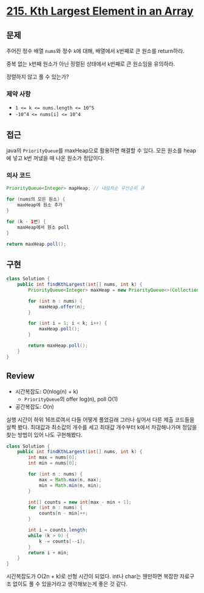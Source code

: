 # **[215. Kth Largest Element in an Array](https://leetcode.com/problems/kth-largest-element-in-an-array/)**

## 문제

주어진 정수 배열 `nums`와 정수 `k`에 대해, 배열에서 `k`번째로 큰 원소를 return하라.

중복 없는 `k`번째 원소가 아닌 정렬된 상태에서 `k`번째로 큰 원소임을 유의하라.

정렬하지 않고 풀 수 있는가?

### 제약 사항

- `1 <= k <= nums.length <= 10^5`
- `-10^4 <= nums[i] <= 10^4`

## 접근

java의 `PriorityQueue`를 maxHeap으로 활용하면 해결할 수 있다. 모든 원소를 heap에 넣고 k번 꺼냈을 때 나온 원소가 정답이다.

### 의사 코드

```java
PriorityQueue<Integer> mapHeap; // 내람차순 우선순위 큐

for (nums의 모든 원소) {
	maxHeap에 원소 추가
}

for (k - 1번) {
	maxHeap에서 원소 poll
}

return maxHeap.poll();
```

## 구현

```java
class Solution {
    public int findKthLargest(int[] nums, int k) {
        PriorityQueue<Integer> maxHeap = new PriorityQueue<>(Collections.reverseOrder());

        for (int n : nums) {
            maxHeap.offer(n);
        }

        for (int i = 1; i < k; i++) {
            maxHeap.poll();
        }

        return maxHeap.poll();
    }
}
```

## Review

- 시간복잡도: O(nlog(n) + k)
    - `PriorityQueue`의 offer log(n), poll O(1)
- 공간복잡도: O(n)

실행 시간이 하위 16프로여서 다들 어떻게 풀었길래 그러나 싶어서 다른 제출 코드들을 살짝 봤다. 최대값과 최소값의 개수를 세고 최대값 개수부터 k에서 차감해나가며 정답을 찾는 방법이 있어 나도 구현해봤다.

```java
class Solution {
    public int findKthLargest(int[] nums, int k) {
        int max = nums[0];
        int min = nums[0];

        for (int n : nums) {
            max = Math.max(n, max);
            min = Math.min(n, min);
        }

        int[] counts = new int[max - min + 1];
        for (int n : nums) {
            counts[n - min]++;
        }

        int i = counts.length;
        while (k > 0) {
            k -= counts[--i];
        }
        return i + min;
    }
}
```

시간복잡도가 O(2n + k)로 선형 시간이 되었다. int나 char는 웬만하면 복잡한 자료구조 없이도 풀 수 있을거라고 생각해보는게 좋은 것 같다.
